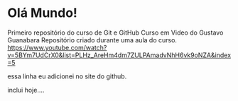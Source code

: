 # Olá Mundo!
 Primeiro repositório do curso de Git e GitHub
 Curso em Video do Gustavo Guanabara
 Repositório criado durante uma aula do curso.
 https://www.youtube.com/watch?v=5BYm7UdCrX0&list=PLHz_AreHm4dm7ZULPAmadvNhH6vk9oNZA&index=5
 
 essa linha eu adicionei no site do github.

 inclui hoje....
